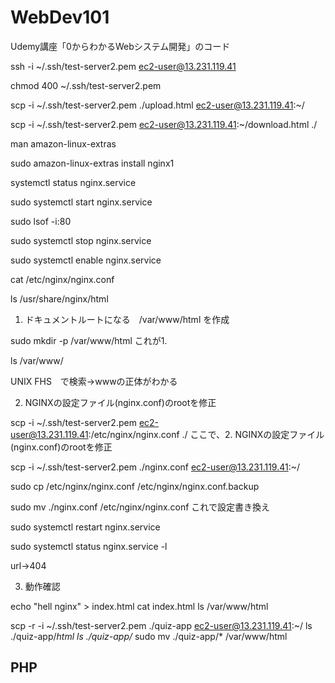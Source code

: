 # WebDev101
Udemy講座「0からわかるWebシステム開発」のコード

ssh -i ~/.ssh/test-server2.pem ec2-user@13.231.119.41

chmod 400 ~/.ssh/test-server2.pem

scp -i ~/.ssh/test-server2.pem ./upload.html ec2-user@13.231.119.41:~/

scp -i ~/.ssh/test-server2.pem ec2-user@13.231.119.41:~/download.html ./

man amazon-linux-extras

sudo amazon-linux-extras install nginx1

systemctl status nginx.service

sudo systemctl start nginx.service

sudo lsof -i:80

sudo systemctl stop nginx.service

sudo systemctl enable nginx.service

cat /etc/nginx/nginx.conf

ls /usr/share/nginx/html

1. ドキュメントルートになる　/var/www/html を作成

sudo mkdir -p /var/www/html
これが1.

ls /var/www/

UNIX FHS　で検索→wwwの正体がわかる

2. NGINXの設定ファイル(nginx.conf)のrootを修正

scp -i ~/.ssh/test-server2.pem ec2-user@13.231.119.41:/etc/nginx/nginx.conf ./
ここで、2. NGINXの設定ファイル(nginx.conf)のrootを修正 

scp -i ~/.ssh/test-server2.pem ./nginx.conf ec2-user@13.231.119.41:~/

sudo cp /etc/nginx/nginx.conf /etc/nginx/nginx.conf.backup

sudo mv ./nginx.conf /etc/nginx/nginx.conf
これで設定書き換え

sudo systemctl restart nginx.service

sudo systemctl status nginx.service -l

url→404

3. 動作確認

echo "hell nginx" > index.html
cat index.html
ls /var/www/html

scp -r -i ~/.ssh/test-server2.pem ./quiz-app ec2-user@13.231.119.41:~/
ls ./quiz-app/*html
ls ./quiz-app/*
sudo mv ./quiz-app/* /var/www/html

## PHP

